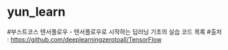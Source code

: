 # yun_learn

#부스트코스 텐서플로우 - 텐서플로우로 시작하는 딥러닝 기초의 실습 코드 목록
#출처 : https://github.com/deeplearningzerotoall/TensorFlow

